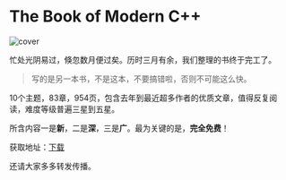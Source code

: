 # The Book of Modern C++
![cover](https://github.com/lkimuk/the-book-of-modern-cpp/blob/main/images/book-cover.png)

忙处光阴易过，倏忽数月便过矣。历时三月有余，我们整理的书终于完工了。

> 写的是另一本书，不是这本，不要搞错啦，否则不可能这么快。

10个主题，83章，954页，包含去年到最近超多作者的优质文章，值得反复阅读，难度等级普遍三星到五星。

所含内容一是**新**，二是**深**，三是**广**。最为关键的是，**完全免费**！

获取地址：[下载](https://github.com/lkimuk/the-book-of-modern-cpp/releases/tag/v1.0)

还请大家多多转发传播。
